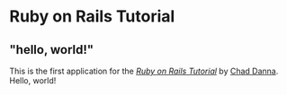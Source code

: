 # Ruby on Rails Tutorial

## "hello, world!"

This is the first application for the
[*Ruby on Rails Tutorial*](http://www.railstutorial.org/)
by [Chad Danna](http://www.chaddanna.com/). Hello, world!
